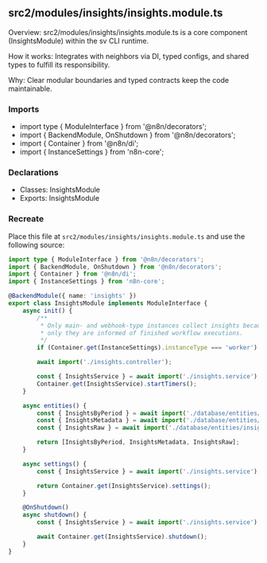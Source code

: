 ## src2/modules/insights/insights.module.ts

Overview: src2/modules/insights/insights.module.ts is a core component (InsightsModule) within the sv CLI runtime.

How it works: Integrates with neighbors via DI, typed configs, and shared types to fulfill its responsibility.

Why: Clear modular boundaries and typed contracts keep the code maintainable.

### Imports

- import type { ModuleInterface } from '@n8n/decorators';
- import { BackendModule, OnShutdown } from '@n8n/decorators';
- import { Container } from '@n8n/di';
- import { InstanceSettings } from 'n8n-core';

### Declarations

- Classes: InsightsModule
- Exports: InsightsModule

### Recreate

Place this file at `src2/modules/insights/insights.module.ts` and use the following source:

```ts
import type { ModuleInterface } from '@n8n/decorators';
import { BackendModule, OnShutdown } from '@n8n/decorators';
import { Container } from '@n8n/di';
import { InstanceSettings } from 'n8n-core';

@BackendModule({ name: 'insights' })
export class InsightsModule implements ModuleInterface {
	async init() {
		/**
		 * Only main- and webhook-type instances collect insights because
		 * only they are informed of finished workflow executions.
		 */
		if (Container.get(InstanceSettings).instanceType === 'worker') return;

		await import('./insights.controller');

		const { InsightsService } = await import('./insights.service');
		Container.get(InsightsService).startTimers();
	}

	async entities() {
		const { InsightsByPeriod } = await import('./database/entities/insights-by-period');
		const { InsightsMetadata } = await import('./database/entities/insights-metadata');
		const { InsightsRaw } = await import('./database/entities/insights-raw');

		return [InsightsByPeriod, InsightsMetadata, InsightsRaw];
	}

	async settings() {
		const { InsightsService } = await import('./insights.service');

		return Container.get(InsightsService).settings();
	}

	@OnShutdown()
	async shutdown() {
		const { InsightsService } = await import('./insights.service');

		await Container.get(InsightsService).shutdown();
	}
}

```

